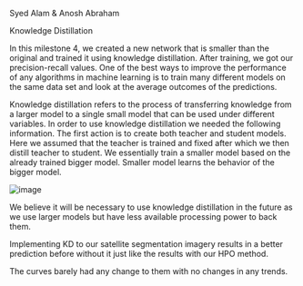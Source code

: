 Syed Alam & Anosh Abraham

Knowledge Distillation

In this milestone 4, we created a new network that is smaller than the original and trained it using knowledge distillation. After training, we got our precision-recall values. One of the best ways to improve the performance of any algorithms in machine learning is to train many different models on the same data set and look at the average outcomes of the predictions. 

Knowledge distillation refers to the process of transferring knowledge from a larger model to a single small model that can be used under different variables. In order to use knowledge distillation we needed the following information. The first action is to create both teacher and student models. Here we assumed that the teacher is trained and fixed after which we then distill teacher to student. We essentially train a smaller model based on the already trained bigger model. Smaller model learns the behavior of the bigger model. 

![image](https://user-images.githubusercontent.com/91106087/205528865-87956155-5ca4-40c0-b0d5-e6d8c5cfd245.png)



We believe it will be necessary to use knowledge distillation in the future as we use larger models but have less available processing power to back them.

Implementing KD to our satellite segmentation imagery results in a better prediction before without it just like the results with our HPO method.

The curves barely had any change to them with no changes in any trends.
